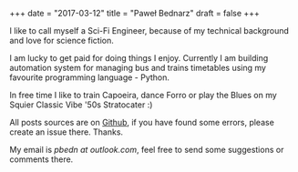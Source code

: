 +++
date = "2017-03-12"
title = "Paweł Bednarz"
draft = false
+++


I like to call myself a Sci-Fi Engineer, because of my technical background and love for science fiction.

I am lucky to get paid for doing things I enjoy. Currently I am building automation system for managing bus and trains timetables using my favourite programming language - Python.

In free time I like to train Capoeira, dance Forro or play the Blues on my Squier Classic Vibe '50s Stratocater :)

All posts sources are on [Github][Github], if you have found some errors, please create an issue there. Thanks.

My email is *pbedn at outlook.com*, feel free to send some suggestions or comments there.

[Github]: https://github.com/pbedn/hugo-blog